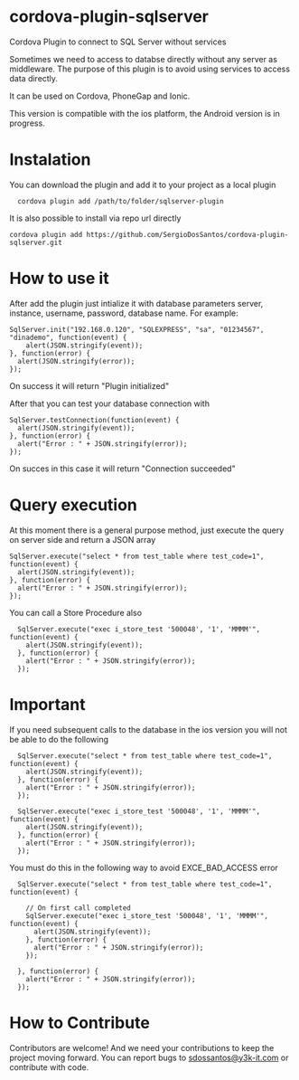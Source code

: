 # cordova-plugin-sqlserver
Cordova Plugin to connect to SQL Server without services

Sometimes we need to access to databse directly without any server as middleware. 
The purpose of this plugin is to avoid using services to access data directly.

It can be used on Cordova, PhoneGap and Ionic.

This version is compatible with the ios platform, the Android version is in progress.

# Instalation

  You can download the plugin and add it to your project as a local plugin
  ```
    cordova plugin add /path/to/folder/sqlserver-plugin
  ```
  It is also possible to install via repo url directly
  ```
  cordova plugin add https://github.com/SergioDosSantos/cordova-plugin-sqlserver.git
  ```
# How to use it

After add the plugin just intialize it with database parameters server, instance, username, password, database name. For example:

  ```
  SqlServer.init("192.168.0.120", "SQLEXPRESS", "sa", "01234567", "dinademo", function(event) {
	  alert(JSON.stringify(event));
  }, function(error) {
    alert(JSON.stringify(error));
  });
  ```

On success it will return "Plugin initialized"

After that you can test your database connection with

  ```
  SqlServer.testConnection(function(event) {
    alert(JSON.stringify(event));
  }, function(error) {
    alert("Error : " + JSON.stringify(error));
  });				
  ```
On succes in this case it will return "Connection succeeded"

# Query execution

At this moment there is a general purpose method, just execute the query on server side and return a JSON array

  ```
  SqlServer.execute("select * from test_table where test_code=1", function(event) {
    alert(JSON.stringify(event));
  }, function(error) {
    alert("Error : " + JSON.stringify(error));
  });				
  ```
 
You can call a Store Procedure also
```
  SqlServer.execute("exec i_store_test '500048', '1', 'MMMM'", function(event) {
    alert(JSON.stringify(event));
  }, function(error) {
    alert("Error : " + JSON.stringify(error));
  });
```
 
# Important
  
If you need subsequent calls to the database in the ios version you will not be able to do the following

```
  SqlServer.execute("select * from test_table where test_code=1", function(event) {
    alert(JSON.stringify(event));
  }, function(error) {
    alert("Error : " + JSON.stringify(error));
  });				

  SqlServer.execute("exec i_store_test '500048', '1', 'MMMM'", function(event) {
    alert(JSON.stringify(event));
  }, function(error) {
    alert("Error : " + JSON.stringify(error));
  });
```

You must do this in the following way to avoid EXCE_BAD_ACCESS error

```
  SqlServer.execute("select * from test_table where test_code=1", function(event) {
    
	// On first call completed
    SqlServer.execute("exec i_store_test '500048', '1', 'MMMM'", function(event) {
      alert(JSON.stringify(event));
  	}, function(error) {
      alert("Error : " + JSON.stringify(error));
    });

  }, function(error) {
    alert("Error : " + JSON.stringify(error));
  });				

```

# How to Contribute

Contributors are welcome! And we need your contributions to keep the project moving forward. 
You can report bugs to sdossantos@y3k-it.com or contribute with code.